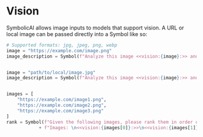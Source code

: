 # Vision

SymbolicAI allows image inputs to models that support vision. A URL or local image can be passed directly into a Symbol like so:

```python
# Supported formats: jpg, jpeg, png, webp
image = "https://example.com/image.png"
image_description = Symbol(f"Analyze this image <<vision:{image}:>> and describe it.").interpret()


image = "path/to/local/image.jpg"
image_description = Symbol(f"Analyze this image <<vision:{image}:>> and describe it.").interpret()


images = [
    "https://example.com/image1.png",
    "https://example.com/image2.png",
    "https://example.com/image3.png"
]
rank = Symbol(f"Given the following images, please rank them in order of appeal."
            + f"Images: \n<<vision:{images[0]}:>>\n<<vision:{images[1]}:>>\n<<vision:{images[2]}:>>\n<<vision:{images[3]}:>>\n<<vision:{images[4]}:>>").interpret()
```
